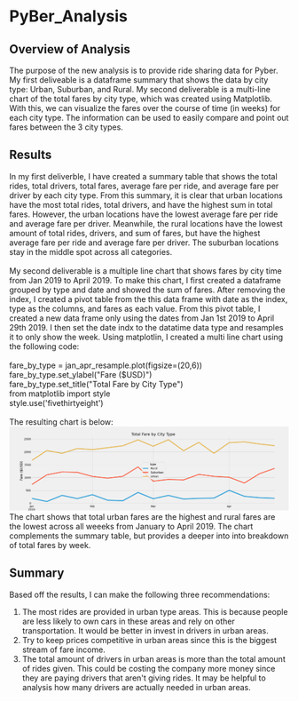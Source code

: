 # PyBer_Analysis

## Overview of Analysis
The purpose of the new analysis is to provide ride sharing data for Pyber.  My first deliveable is a dataframe summary that shows the data by city type: Urban, Suburban, and Rural.  My  second deliverable is a multi-line chart of the total fares by city type, which was created using Matplotlib.  With this, we can visualize the fares over the course of time (in weeks) for each city type. The information can be used to easily compare and point out fares between the 3 city types.

## Results

In my first deliverble, I have created a summary table that shows the total rides, total drivers, total fares, average fare per ride, and average fare per driver by each city type.  From this summary, it is clear that urban locations have the most total rides, total drivers, and have the highest sum in total fares.  However, the urban locations have the lowest average fare per ride and average fare per driver.  Meanwhile, the rural locations have the lowest amount of total rides, drivers, and sum of fares, but have the highest average fare per ride and average fare per driver.  The suburban locations stay in the middle spot across all categories.<br /> 
<br /> 
My second deliverable is a multiple line chart that shows fares by city time from Jan 2019 to April 2019.  To make this chart, I first created a dataframe grouped by type and date and showed the sum of fares.  After removing the index, I created a pivot table from the this data frame with date as the index, type as the columns, and fares as each value.  From this pivot table, I created a new data frame only using the dates from Jan 1st 2019 to April 29th 2019.  I then set the date indx to the datatime data type and resamples it to only show the week.  Using matplotlin, I created a multi line chart using the following code:<br /> 
<br /> 
fare_by_type = jan_apr_resample.plot(figsize=(20,6))<br /> 
fare_by_type.set_ylabel("Fare ($USD)")<br /> 
fare_by_type.set_title("Total Fare by City Type")<br /> 
from matplotlib import style<br /> 
style.use('fivethirtyeight')<br /> 
<br /> 
The resulting chart is below:
![fare_by_type_chall](Analysis/fare_by_type_chall.png)
<br /> 
The chart shows that total urban fares are the highest and rural fares are the lowest across all weeeks from January to April 2019.  The chart complements the summary table, but provides a deeper into into breakdown of total fares by week.

## Summary

Based  off the results, I can make the following three recommendations:
1. The most rides are provided in urban type areas.  This is because people are less likely to own cars in these areas and rely on other transportation.  It would be better in invest in drivers in urban areas.
2. Try to keep prices competitive in urban areas since this is the biggest stream of fare income.
3. The total amount of drivers in urban areas is more than the total amount of rides given.  This could be costing the company more money since they are paying drivers that aren't giving rides.  It may be helpful to analysis how many drivers are actually needed in urban areas.
